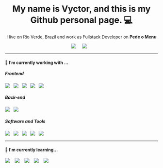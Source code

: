 <h1 align='center'> My name is Vyctor, and this is my Github personal page.  💻 </h1>
 
<p align='center'>
  I live on Rio Verde, Brazil and work as Fullstack Developer on <b>Pede o Menu</b> 
</p>  

<p align='center'>
  <a href="https://www.linkedin.com/in/vyctorguimaraes/"><img src="https://img.shields.io/badge/linkedin-%230077B5.svg?&style=for-the-badge&logo=linkedin&logoColor=white" /></a>&nbsp;&nbsp;&nbsp;&nbsp;
  <a href="mailto:dev.vyctor@gmail.com?subject=Olá%20Vyctr"><img src="https://img.shields.io/badge/gmail-%23D14836.svg?&style=for-the-badge&logo=gmail&logoColor=white" /></a>&nbsp;&nbsp;&nbsp;&nbsp; 
</p> 

<hr>

<h4> 🔭 I’m currently working with ...</h4>


<h5> Frontend</h5>
<p >
  <img src="https://img.shields.io/badge/html5%20-E34F26.svg?&style=for-the-badge&logo=html5&logoColor=white" />&nbsp;&nbsp;
  <img src="https://img.shields.io/badge/css3%20-1572B6.svg?&style=for-the-badge&logo=css3&logoColor=white" />&nbsp;&nbsp;
  <img src="https://img.shields.io/badge/javascript%20-F7DF1E.svg?&style=for-the-badge&logo=javascript&logoColor=white" />&nbsp;&nbsp;
  <img src="https://img.shields.io/badge/typescript%20-007ACC.svg?&style=for-the-badge&logo=typescript&logoColor=white" />&nbsp;&nbsp;
  <img src="https://img.shields.io/badge/angular%20-DD0031.svg?&style=for-the-badge&logo=angular&logoColor=white" />&nbsp;&nbsp;


<h5> Back-end</h5>
  <p>
    <img src="https://img.shields.io/badge/node.js%20-F05032.svg?&style=for-the-badge&logo=git&logoColor=white" />&nbsp;&nbsp;
    <img src="https://img.shields.io/badge/firebase%20-FFCA28.svg?&style=for-the-badge&logo=firebase&logoColor=white" />&nbsp;&nbsp;
  </p>

<h5> Software and Tools</h5>
  <p>
    <img src="https://img.shields.io/badge/git%20-F05032.svg?&style=for-the-badge&logo=git&logoColor=white" />&nbsp;&nbsp;
    <img src="https://img.shields.io/badge/github%20-181717.svg?&style=for-the-badge&logo=github&logoColor=white" />&nbsp;&nbsp;    
    <img src="https://img.shields.io/badge/bitbucket%20-0052CC.svg?&style=for-the-badge&logo=Bitbucket&logoColor=white" />&nbsp;&nbsp;     <img src="https://img.shields.io/badge/Insomnia%20-5849BE.svg?&style=for-the-badge&logo=Insomnia&logoColor=white" />&nbsp;&nbsp;
    <img src="https://img.shields.io/badge/Docker%20-2496ED.svg?&style=for-the-badge&logo=Docker&logoColor=white" />&nbsp;&nbsp;
  </p>

<hr>

<h4>🌱 I'm currently learning...</h4>
<p >
  <img src="https://img.shields.io/badge/react%20-61DAFB.svg?&style=for-the-badge&logo=react&logoColor=white" />&nbsp;&nbsp;&nbsp;      
  <img src="https://img.shields.io/badge/flutter%20-02569B.svg?&style=for-the-badge&logo=flutter&logoColor=white" />&nbsp;&nbsp;&nbsp;  <img src="https://img.shields.io/badge/MongoDB%20-47A248.svg?&style=for-the-badge&logo=MongoDB&logoColor=white" />&nbsp;&nbsp;&nbsp; <img src="https://img.shields.io/badge/PostgreSQL%20-336791.svg?&style=for-the-badge&logo=PostgreSQL&logoColor=white" />&nbsp;&nbsp;&nbsp;  <img src="https://img.shields.io/badge/jest%20-C21325.svg?&style=for-the-badge&logo=Jest&logoColor=white" />&nbsp;&nbsp;&nbsp;  
  
</p> 

